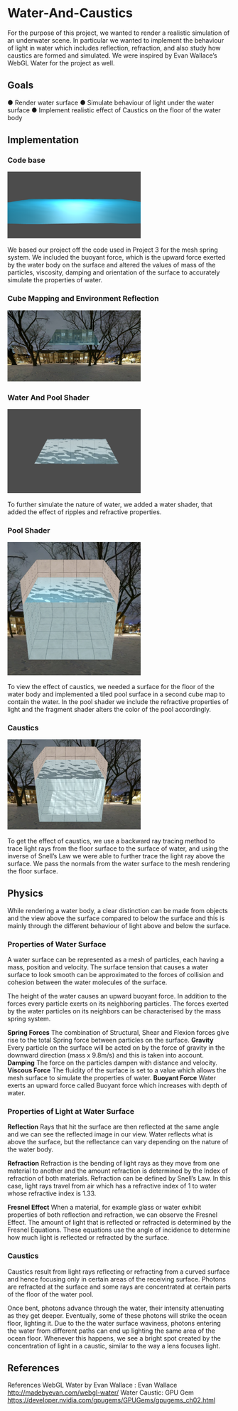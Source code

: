 # Water-And-Caustics
For the purpose of this project, we wanted to render a realistic simulation of an underwater scene. In particular we wanted to implement the behaviour of light in water which includes reflection, refraction, and also study how caustics are formed and simulated. We were inspired by Evan Wallace’s WebGL Water for the project as well.

## Goals
● Render water surface
● Simulate behaviour of light under the water surface
● Implement realistic effect of Caustics on the floor of the water body

## Implementation

### Code base
<img src="https://github.com/arch-19/Water-And-Caustics/blob/master/images/p2.png" width="300">

We based our project off the code used in Project 3 for the mesh spring system. We included the buoyant force, which is the upward force exerted by the water body on the surface and altered the values of mass of the particles, viscosity, damping and orientation of the surface to accurately simulate the properties of water. 

### Cube Mapping and Environment Reflection
<img src="https://github.com/arch-19/Water-And-Caustics/blob/master/images/p3.png" width="300">

### Water And Pool Shader
<img src="https://github.com/arch-19/Water-And-Caustics/blob/master/images/p4.png" width="300">

To further simulate the nature of water, we added a water shader, that added the effect of ripples and refractive properties. 

### Pool Shader

<img src="https://github.com/arch-19/Water-And-Caustics/blob/master/images/p5.png" width="300">

To view the effect of caustics, we needed a surface for the floor of the water body and implemented a tiled pool surface in a second cube map to contain the water. In the pool shader we include the refractive properties of light and the fragment shader alters the color of the pool accordingly. 

### Caustics

<img src="https://github.com/arch-19/Water-And-Caustics/blob/master/images/p6.png" width ="300">

To get the effect of caustics, we use a backward ray tracing method to trace light rays from the floor surface to the surface of water, and using the inverse of Snell’s Law we were able to further trace the light ray above the surface. We pass the normals from the water surface to the mesh rendering the floor surface. 

## Physics
While rendering a water body, a clear distinction can be made from objects and the view above the surface compared to below the surface and this is mainly through the different behaviour of light above and below the surface. 
### Properties of Water Surface
A water surface can be represented as a mesh of particles, each having a mass, position and velocity. The surface tension that causes a water surface to look smooth can be approximated to the forces of collision and cohesion between the water molecules of the surface. 

The height of the water causes an upward buoyant force. In addition to the forces every particle exerts on its neighboring particles. The forces exerted by the water particles on its neighbors can be characterised by the mass spring system.

**Spring Forces**
The combination of Structural, Shear and Flexion forces give rise to the total Spring force between particles on the surface. 
**Gravity**
Every particle on the surface will be acted on by the force of gravity in the downward direction (mass x 9.8m/s) and this is taken into account. 
**Damping**
The force on the particles dampen with distance and velocity. 
**Viscous Force**
The fluidity of the surface is set to a value which allows the mesh surface to simulate the properties of water. 
**Buoyant Force**
Water exerts an upward force called Buoyant force which increases with depth of water. 


### Properties of Light at Water Surface
**Reflection**
Rays that hit the surface are then reflected at the same angle and we can see the reflected image in our view. Water reflects what is above the surface, but the reflectance can vary depending on the nature of the water body.
 
**Refraction**
Refraction is the bending of light rays as they move from one material to another and the amount refraction is determined by the Index of refraction of both materials. Refraction can be defined by Snell’s Law. In this case, light rays travel from air which has a refractive index of 1 to water whose refractive index is 1.33. 
 
**Fresnel Effect**
When a material, for example glass or water exhibit properties of both reflection and refraction, we can observe the Fresnel Effect. The amount of light that is reflected or refracted is determined by the Fresnel Equations. These equations use the angle of incidence to determine how much light is reflected or refracted by the surface.
 
### Caustics
Caustics result from light rays reflecting or refracting from a curved surface and hence focusing only in certain areas of the receiving surface. Photons are refracted at the surface and some rays are concentrated at certain parts of the floor of the water pool. 

Once bent, photons advance through the water, their intensity attenuating as they get deeper. Eventually, some of these photons will strike the ocean floor, lighting it. Due to the the water surface waviness, photons entering the water from different paths can end up lighting the same area of the ocean floor. Whenever this happens, we see a bright spot created by the concentration of light in a caustic, similar to the way a lens focuses light.

## References
References
WebGL Water by Evan Wallace : Evan Wallace http://madebyevan.com/webgl-water/
Water Caustic: GPU Gem https://developer.nvidia.com/gpugems/GPUGems/gpugems_ch02.html


